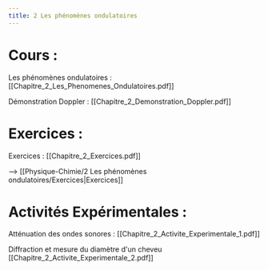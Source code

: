 ```yaml
---
title: 2 Les phénomènes ondulatoires
---
```

# Cours :
Les phénomènes ondulatoires : [[Chapitre_2_Les_Phenomenes_Ondulatoires.pdf]]

Démonstration Doppler : [[Chapitre_2_Demonstration_Doppler.pdf]]

# Exercices :
Exercices : [[Chapitre_2_Exercices.pdf]]

--> [[Physique-Chimie/2 Les phénomènes ondulatoires/Exercices|Exercices]]

# Activités Expérimentales :
Atténuation des ondes sonores : [[Chapitre_2_Activite_Experimentale_1.pdf]]

Diffraction et mesure du diamètre d'un cheveu [[Chapitre_2_Activite_Experimentale_2.pdf]]